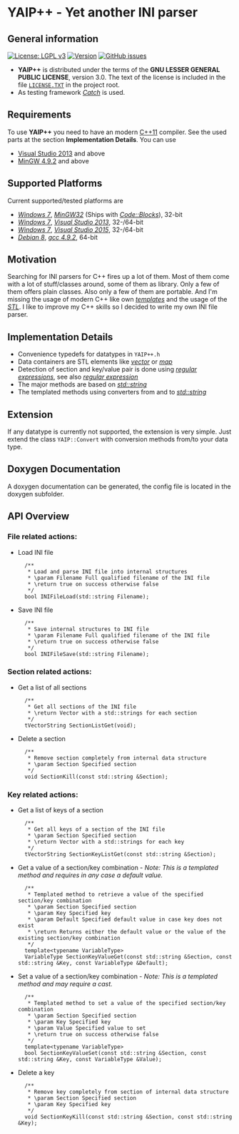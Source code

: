 # YAIP++ - Yet another INI parser

## General information

[![License: LGPL v3](https://img.shields.io/badge/License-LGPL%20v3-blue.svg)](http://www.gnu.org/licenses/lgpl-3.0 "LGPL-3.0")
[![Version](https://img.shields.io/github/release/ThirtySomething/YAIP.svg?maxAge=360)](#  "Latest Release")
[![GitHub issues](https://img.shields.io/github/issues/ThirtySomething/YAIP.svg?maxAge=360)](# "Open Issues")
<!-- 
[![Build Status](https://travis-ci.org/ThirtySomething/YAIP.svg?branch=master)](https://travis-ci.org/ThirtySomething/YAIP "YAIP++@Travis-CI")

[![AUR](https://img.shields.io/aur/votes/YAIP.svg?maxAge=3600)](https://aur.archlinux.org/packages/YAIP/ "Votes")

[![codecov](https://codecov.io/gh/ThirtySomething/YAIP/branch/master/graph/badge.svg)](https://codecov.io/gh/ThirtySomething/YAIP "YAIP++@Codecov.io")

[![Total downloads](https://img.shields.io/github/downloads/ThirtySomething/YAIP/total.svg?maxAge=360)](# "Downloads")
-->

-  **YAIP++** is distributed under the terms of the **GNU LESSER GENERAL PUBLIC LICENSE**, version 3.0. The text of the license is included in the file [<code>LICENSE.TXT</code>](https://github.com/ThirtySomething/YAIP/blob/master/LICENSE.TXT "LGPL-3.0") in the project root.
- As testing framework [*Catch*](https://github.com/philsquared/Catch "Catch") is used.

<!--
- The build is done at [*Travis*](https://travis-ci.org "Travis-CI") using the following compilers:
   - GCC C++ 4.9
   - GCC C++ 5
   - CLANG C++ 3.6
   - CLANG C++ 3.7.
- For code coverage [*Codecov*](https://codecov.io "Codecov.io") is planned to use.
-->

## Requirements
To use **YAIP++** you need to have an modern [C++11](https://en.wikipedia.org/wiki/C%2B%2B11 "C++11") compiler. See the used parts at the section **Implementation Details**. You can use
* [Visual Studio 2013](https://www.visualstudio.com/ "Visual Studio") and above
* [MinGW 4.9.2](http://www.mingw.org/ "MinGW") and above

## Supported Platforms
Current supported/tested platforms are

- [*Windows 7*](https://en.wikipedia.org/wiki/Windows_7 "Windows 7"), [*MinGW32*](http://www.mingw.org/ "MinGW") (Ships with [*Code::Blocks*](http://www.codeblocks.org/)), 32-bit
- [*Windows 7*](https://en.wikipedia.org/wiki/Windows_7 "Windows 7"), [*Visual Studio 2013*](https://www.visualstudio.com/ "Visual Studio"), 32-/64-bit
- [*Windows 7*](https://en.wikipedia.org/wiki/Windows_7 "Windows 7"), [*Visual Studio 2015*](https://www.visualstudio.com/ "Visual Studio"), 32-/64-bit
- [*Debian 8*](https://www.debian.org/ "Debian"), [*gcc 4.9.2*](https://gcc.gnu.org/ "GCC"), 64-bit

## Motivation

Searching for INI parsers for C++ fires up a lot of them. Most of them come with a lot of stuff/classes around, some of them as library. Only a few of them offers plain classes. Also only a few of them are portable. And I'm missing the usage of modern C++ like own [*templates*](https://en.wikipedia.org/wiki/Template_(C%2B%2B) "Templates") and the usage of the [*STL*](https://de.wikipedia.org/wiki/Standard_Template_Library "STL"). I like to improve my C++ skills so I decided to write my own INI file parser.

## Implementation Details

* Convenience typedefs for datatypes in <code>YAIP++.h</code>
* Data containers are STL elements like [*vector*](http://en.cppreference.com/w/cpp/container/vector "Vector") or [*map*](http://en.cppreference.com/w/cpp/container/map "Map")
* Detection of section and key/value pair is done using [*regular expressions*](http://en.cppreference.com/w/cpp/regex "Regular Expression"), see also [*regular expression*](https://en.wikipedia.org/wiki/Regular_expression "Regular Expression")
* The major methods are based on [*std::string*](http://en.cppreference.com/w/cpp/string/basic_string "String")
* The templated methods using converters from and to [*std::string*](http://en.cppreference.com/w/cpp/string/basic_string "String")

## Extension

If any datatype is currently not supported, the extension is very simple. Just extend the class <code>YAIP::Convert</code> with conversion methods from/to your data type.

## Doxygen Documentation

A doxygen documentation can be generated, the config file is located in the doxygen subfolder.

## API Overview

### File related actions:

* Load INI file

		/**
		 * Load and parse INI file into internal structures
		 * \param Filename Full qualified filename of the INI file
		 * \return true on success otherwise false
		 */
		bool INIFileLoad(std::string Filename);

* Save INI file

		/**
		 * Save internal structures to INI file
		 * \param Filename Full qualified filename of the INI file
		 * \return true on success otherwise false
		 */
		bool INIFileSave(std::string Filename);

### Section related actions:

* Get a list of all sections

		/**
		 * Get all sections of the INI file
		 * \return Vector with a std::strings for each section
		 */
		tVectorString SectionListGet(void);

* Delete a section

		/**
		 * Remove section completely from internal data structure
		 * \param Section Specified section
		 */
		void SectionKill(const std::string &Section);

### Key related actions:

* Get a list of keys of a section

		/**
		 * Get all keys of a section of the INI file
		 * \param Section Specified section
		 * \return Vector with a std::strings for each key
		 */
		tVectorString SectionKeyListGet(const std::string &Section);

* Get a value of a section/key combination - *Note: This is a templated method and requires in any case a default value.*

		/**
		 * Templated method to retrieve a value of the specified section/key combination
		 * \param Section Specified section
		 * \param Key Specified key
		 * \param Default Specified default value in case key does not exist
		 * \return Returns either the default value or the value of the existing section/key combination
		 */
		template<typename VariableType>
		VariableType SectionKeyValueGet(const std::string &Section, const std::string &Key, const VariableType &Default);


* Set a value of a section/key combination - *Note: This is a templated method and may require a cast.*

		/**
		 * Templated method to set a value of the specified section/key combination
		 * \param Section Specified section
		 * \param Key Specified key
		 * \param Value Specified value to set
		 * \return true on success otherwise false
		 */
		template<typename VariableType>
		bool SectionKeyValueSet(const std::string &Section, const std::string &Key, const VariableType &Value);

* Delete a key

		/**
		 * Remove key completely from section of internal data structure
		 * \param Section Specified section
		 * \param Key Specified key
		 */
		void SectionKeyKill(const std::string &Section, const std::string &Key);
